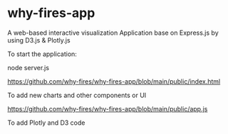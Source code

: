 # why-fires-app
A web-based interactive visualization Application base on Express.js by using D3.js & Plotly.js

To start the application:

node server.js

https://github.com/why-fires/why-fires-app/blob/main/public/index.html

To add new charts and other components or UI

https://github.com/why-fires/why-fires-app/blob/main/public/app.js

To add Plotly and D3 code 
